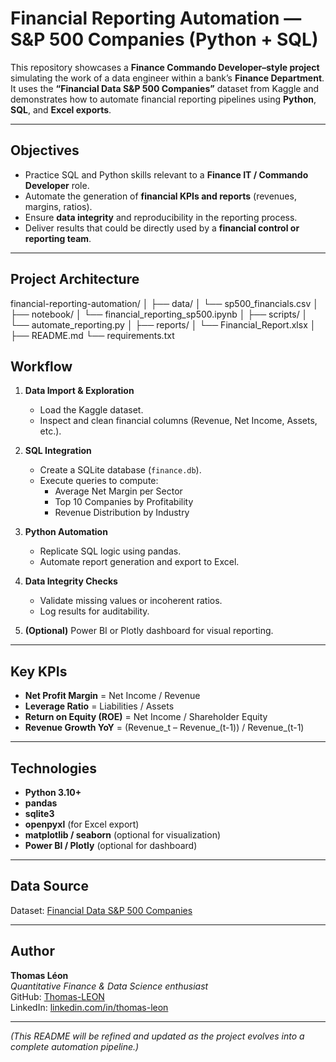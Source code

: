 # Financial Reporting Automation — S&P 500 Companies (Python + SQL)

This repository showcases a **Finance Commando Developer–style project** simulating the work of a data engineer within a bank’s **Finance Department**.  
It uses the **“Financial Data S&P 500 Companies”** dataset from Kaggle and demonstrates how to automate financial reporting pipelines using **Python**, **SQL**, and **Excel exports**.

---

## Objectives

- Practice SQL and Python skills relevant to a **Finance IT / Commando Developer** role.
- Automate the generation of **financial KPIs and reports** (revenues, margins, ratios).
- Ensure **data integrity** and reproducibility in the reporting process.
- Deliver results that could be directly used by a **financial control or reporting team**.

---

## Project Architecture
financial-reporting-automation/
│
├── data/
│ └── sp500_financials.csv
│
├── notebook/
│ └── financial_reporting_sp500.ipynb
│
├── scripts/
│ └── automate_reporting.py
│
├── reports/
│ └── Financial_Report.xlsx
│
├── README.md
└── requirements.txt

##  Workflow

1. **Data Import & Exploration**  
   - Load the Kaggle dataset.  
   - Inspect and clean financial columns (Revenue, Net Income, Assets, etc.).  

2. **SQL Integration**  
   - Create a SQLite database (`finance.db`).  
   - Execute queries to compute:
     - Average Net Margin per Sector  
     - Top 10 Companies by Profitability  
     - Revenue Distribution by Industry  

3. **Python Automation**  
   - Replicate SQL logic using pandas.  
   - Automate report generation and export to Excel.  

4. **Data Integrity Checks**  
   - Validate missing values or incoherent ratios.  
   - Log results for auditability.

5. **(Optional)** Power BI or Plotly dashboard for visual reporting.

---

##  Key KPIs

- **Net Profit Margin** = Net Income / Revenue  
- **Leverage Ratio** = Liabilities / Assets  
- **Return on Equity (ROE)** = Net Income / Shareholder Equity  
- **Revenue Growth YoY** = (Revenue_t – Revenue_(t-1)) / Revenue_(t-1)

---

##  Technologies

- **Python 3.10+**
- **pandas**
- **sqlite3**
- **openpyxl** (for Excel export)
- **matplotlib / seaborn** (optional for visualization)
- **Power BI / Plotly** (optional for dashboard)

---

##  Data Source

Dataset: [Financial Data S&P 500 Companies](https://www.kaggle.com/datasets/pierrelouisdanieau/financial-data-sp500-companies)

---

## Author

**Thomas Léon**  
_Quantitative Finance & Data Science enthusiast_  
GitHub: [Thomas-LEON](https://github.com/Thomas-LEON)  
LinkedIn: [linkedin.com/in/thomas-leon](https://www.linkedin.com/in/thomas-leon-893316262/)

---

*(This README will be refined and updated as the project evolves into a complete automation pipeline.)*
